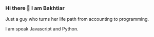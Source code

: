 ### Hi there 👋 I am Bakhtiar

Just a guy who turns her life path from accounting to programming.

I am speak Javascript and Python.

